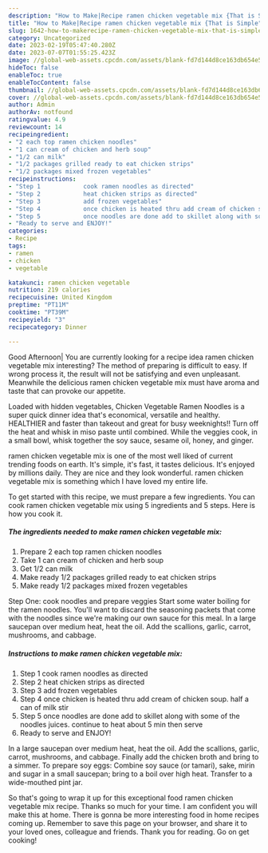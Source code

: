 ```yaml
---
description: "How to Make|Recipe ramen chicken vegetable mix {That is Simple"
title: "How to Make|Recipe ramen chicken vegetable mix {That is Simple"
slug: 1642-how-to-makerecipe-ramen-chicken-vegetable-mix-that-is-simple
category: Uncategorized
date: 2023-02-19T05:47:40.280Z
date: 2023-07-07T01:55:25.423Z
image: //global-web-assets.cpcdn.com/assets/blank-fd7d144d8ce163db654e5a02c40b08a2775adb7897d16e4062681dc7e1b2800f.png
hideToc: false
enableToc: true
enableTocContent: false
thumbnail: //global-web-assets.cpcdn.com/assets/blank-fd7d144d8ce163db654e5a02c40b08a2775adb7897d16e4062681dc7e1b2800f.png
cover: //global-web-assets.cpcdn.com/assets/blank-fd7d144d8ce163db654e5a02c40b08a2775adb7897d16e4062681dc7e1b2800f.png
author: Admin
authorAv: notfound
ratingvalue: 4.9
reviewcount: 14
recipeingredient:
- "2 each top ramen chicken noodles"
- "1 can cream of chicken and herb soup"
- "1/2 can milk"
- "1/2 packages grilled ready to eat chicken strips"
- "1/2 packages mixed frozen vegetables"
recipeinstructions:
- "Step 1            cook ramen noodles as directed"
- "Step 2            heat chicken strips as directed"
- "Step 3            add frozen vegetables"
- "Step 4            once chicken is heated thru add cream of chicken soup. half a can of milk stir"
- "Step 5            once noodles are done add to skillet along with some of the noodles juices. continue to heat about 5 min then serve"
- "Ready to serve and ENJOY!"
categories:
- Recipe
tags:
- ramen
- chicken
- vegetable

katakunci: ramen chicken vegetable 
nutrition: 219 calories
recipecuisine: United Kingdom
preptime: "PT11M"
cooktime: "PT39M"
recipeyield: "3"
recipecategory: Dinner

---
```



Good Afternoon| You are currently looking for a recipe idea ramen chicken vegetable mix interesting? The method of preparing is difficult to easy. If wrong process it, the result will not be satisfying and even unpleasant. Meanwhile the delicious ramen chicken vegetable mix must have aroma and taste that can provoke our appetite.





Loaded with hidden vegetables, Chicken Vegetable Ramen Noodles is a super quick dinner idea that&#39;s economical, versatile and healthy. HEALTHIER and faster than takeout and great for busy weeknights!! Turn off the heat and whisk in miso paste until combined. While the veggies cook, in a small bowl, whisk together the soy sauce, sesame oil, honey, and ginger.

ramen chicken vegetable mix is one of the most well liked of current trending foods on earth. It's simple, it's fast, it tastes delicious. It's enjoyed by millions daily. They are nice and they look wonderful. ramen chicken vegetable mix is something which I have loved my entire life.


To get started with this recipe, we must prepare a few ingredients. You can cook ramen chicken vegetable mix using 5 ingredients and 5 steps. Here is how you cook it.

<!--inarticleads1-->

##### The ingredients needed to make ramen chicken vegetable mix:

1. Prepare 2 each top ramen chicken noodles
1. Take 1 can cream of chicken and herb soup
1. Get 1/2 can milk
1. Make ready 1/2 packages grilled ready to eat chicken strips
1. Make ready 1/2 packages mixed frozen vegetables


Step One: cook noodles and prepare veggies Start some water boiling for the ramen noodles. You&#39;ll want to discard the seasoning packets that come with the noodles since we&#39;re making our own sauce for this meal. In a large saucepan over medium heat, heat the oil. Add the scallions, garlic, carrot, mushrooms, and cabbage. 

<!--inarticleads2-->

##### Instructions to make ramen chicken vegetable mix:

1. Step 1            cook ramen noodles as directed
1. Step 2            heat chicken strips as directed
1. Step 3            add frozen vegetables
1. Step 4            once chicken is heated thru add cream of chicken soup. half a can of milk stir
1. Step 5            once noodles are done add to skillet along with some of the noodles juices. continue to heat about 5 min then serve
1. Ready to serve and ENJOY!

In a large saucepan over medium heat, heat the oil. Add the scallions, garlic, carrot, mushrooms, and cabbage. Finally add the chicken broth and bring to a simmer. To prepare soy eggs: Combine soy sauce (or tamari), sake, mirin and sugar in a small saucepan; bring to a boil over high heat. Transfer to a wide-mouthed pint jar. 

So that's going to wrap it up for this exceptional food ramen chicken vegetable mix recipe. Thanks so much for your time. I am confident you will make this at home. There is gonna be more interesting food in home recipes coming up. Remember to save this page on your browser, and share it to your loved ones, colleague and friends. Thank you for reading. Go on get cooking!
